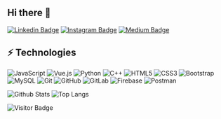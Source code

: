 ## Hi there 👋

[![Linkedin Badge](https://img.shields.io/badge/-vinolfernandes-blue?style=flat-square&logo=Linkedin&logoColor=white&link=https://www.linkedin.com/in/vinol-fernandes/)](https://www.linkedin.com/in/vinol-fernandes/)
[![Instagram Badge](https://img.shields.io/badge/-vinolfernandes-purple?style=flat-square&logo=instagram&logoColor=white&link=https://www.instagram.com/vinolfernandes/)](https://www.instagram.com/vinolfernandes/)
[![Medium Badge](https://img.shields.io/badge/-@vinolfernandes20-03a57a?style=flat-square&labelColor=000000&logo=Medium&link=https://medium.com/@vinolfernandes20)](https://medium.com/@vinolfernandes20)


## ⚡ Technologies

![JavaScript](https://img.shields.io/badge/-JavaScript-black?style=flat-square&logo=javascript)
![Vue.js](https://img.shields.io/badge/vuejs-%2335495e.svg?style=flat-square&logo=vuedotjs&logoColor=%234FC08D)
![Python](https://img.shields.io/badge/-Python-black?style=flat-square&logo=Python)
![C++](https://img.shields.io/badge/-C++-00599C?style=flat-square&logo=c)
![HTML5](https://img.shields.io/badge/-HTML5-E34F26?style=flat-square&logo=html5&logoColor=white)
![CSS3](https://img.shields.io/badge/-CSS3-1572B6?style=flat-square&logo=css3)
![Bootstrap](https://img.shields.io/badge/-Bootstrap-563D7C?style=flat-square&logo=bootstrap)
![MySQL](https://img.shields.io/badge/-MySQL-black?style=flat-square&logo=mysql)
![Git](https://img.shields.io/badge/-Git-black?style=flat-square&logo=git)
![GitHub](https://img.shields.io/badge/-GitHub-181717?style=flat-square&logo=github)
![GitLab](https://img.shields.io/badge/-GitLab-FCA121?style=flat-square&logo=gitlab)
![Firebase](https://img.shields.io/badge/Firebase-039BE5?style=flat-square&logo=Firebase&logoColor=white)
![Postman](https://img.shields.io/badge/Postman-FF6C37?style=flat-square&logo=postman&logoColor=white)

![Github Stats](https://github-readme-stats.vercel.app/api?username=VinolFernandes&count_private=true&show_icons=true&include_all_commits=true)
![Top Langs](https://github-readme-stats.vercel.app/api/top-langs/?username=VinolFernandes&hide=TeX&layout=compact)

![Visitor Badge](https://visitor-badge.laobi.icu/badge?page_id=VinolFernandes.VinolFernandes)
